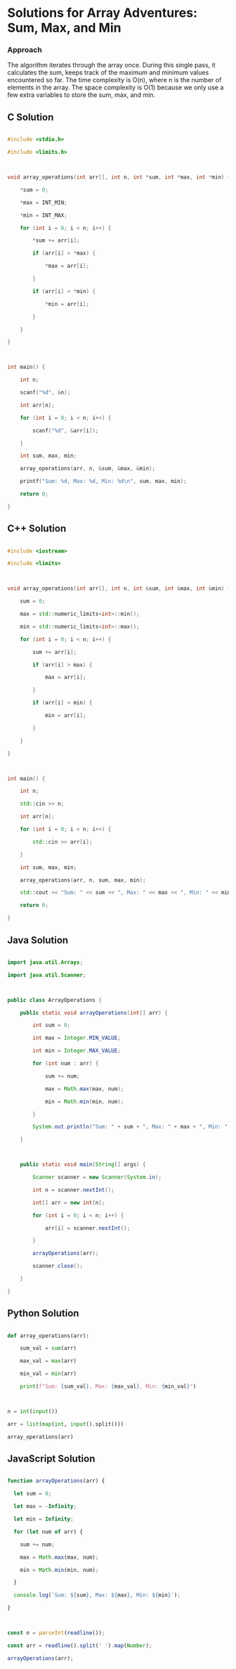 # Solutions for Array Adventures: Sum, Max, and Min

### Approach
The algorithm iterates through the array once.  During this single pass, it calculates the sum, keeps track of the maximum and minimum values encountered so far.  The time complexity is O(n), where n is the number of elements in the array. The space complexity is O(1) because we only use a few extra variables to store the sum, max, and min.

## C Solution
```c
#include <stdio.h>
#include <limits.h>

void array_operations(int arr[], int n, int *sum, int *max, int *min) {
    *sum = 0;
    *max = INT_MIN;
    *min = INT_MAX;
    for (int i = 0; i < n; i++) {
        *sum += arr[i];
        if (arr[i] > *max) {
            *max = arr[i];
        }
        if (arr[i] < *min) {
            *min = arr[i];
        }
    }
}

int main() {
    int n;
    scanf("%d", &n);
    int arr[n];
    for (int i = 0; i < n; i++) {
        scanf("%d", &arr[i]);
    }
    int sum, max, min;
    array_operations(arr, n, &sum, &max, &min);
    printf("Sum: %d, Max: %d, Min: %d\n", sum, max, min);
    return 0;
}
```

## C++ Solution
```cpp
#include <iostream>
#include <limits>

void array_operations(int arr[], int n, int &sum, int &max, int &min) {
    sum = 0;
    max = std::numeric_limits<int>::min();
    min = std::numeric_limits<int>::max();
    for (int i = 0; i < n; i++) {
        sum += arr[i];
        if (arr[i] > max) {
            max = arr[i];
        }
        if (arr[i] < min) {
            min = arr[i];
        }
    }
}

int main() {
    int n;
    std::cin >> n;
    int arr[n];
    for (int i = 0; i < n; i++) {
        std::cin >> arr[i];
    }
    int sum, max, min;
    array_operations(arr, n, sum, max, min);
    std::cout << "Sum: " << sum << ", Max: " << max << ", Min: " << min << std::endl;
    return 0;
}
```

## Java Solution
```java
import java.util.Arrays;
import java.util.Scanner;

public class ArrayOperations {
    public static void arrayOperations(int[] arr) {
        int sum = 0;
        int max = Integer.MIN_VALUE;
        int min = Integer.MAX_VALUE;
        for (int num : arr) {
            sum += num;
            max = Math.max(max, num);
            min = Math.min(min, num);
        }
        System.out.println("Sum: " + sum + ", Max: " + max + ", Min: " + min);
    }

    public static void main(String[] args) {
        Scanner scanner = new Scanner(System.in);
        int n = scanner.nextInt();
        int[] arr = new int[n];
        for (int i = 0; i < n; i++) {
            arr[i] = scanner.nextInt();
        }
        arrayOperations(arr);
        scanner.close();
    }
}
```

## Python Solution
```python
def array_operations(arr):
    sum_val = sum(arr)
    max_val = max(arr)
    min_val = min(arr)
    print(f"Sum: {sum_val}, Max: {max_val}, Min: {min_val}")

n = int(input())
arr = list(map(int, input().split()))
array_operations(arr)
```

## JavaScript Solution
```javascript
function arrayOperations(arr) {
  let sum = 0;
  let max = -Infinity;
  let min = Infinity;
  for (let num of arr) {
    sum += num;
    max = Math.max(max, num);
    min = Math.min(min, num);
  }
  console.log(`Sum: ${sum}, Max: ${max}, Min: ${min}`);
}

const n = parseInt(readline());
const arr = readline().split(' ').map(Number);
arrayOperations(arr);
```